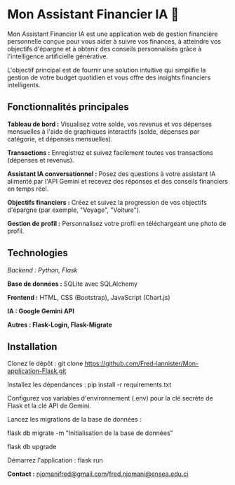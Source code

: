 # Mon Assistant Financier IA 🧠
Mon Assistant Financier IA est une application web de gestion financière personnelle conçue pour vous aider à suivre vos finances, à atteindre vos objectifs d'épargne et à obtenir des conseils personnalisés grâce à l'intelligence artificielle générative.

L'objectif principal est de fournir une solution intuitive qui simplifie la gestion de votre budget quotidien et vous offre des insights financiers intelligents.

## Fonctionnalités principales
**Tableau de bord :** Visualisez votre solde, vos revenus et vos dépenses mensuelles à l'aide de graphiques interactifs (solde, dépenses par catégorie, et dépenses mensuelles).

**Transactions :** Enregistrez et suivez facilement toutes vos transactions (dépenses et revenus).

**Assistant IA conversationnel :** Posez des questions à votre assistant IA alimenté par l'API Gemini et recevez des réponses et des conseils financiers en temps réel.

**Objectifs financiers :** Créez et suivez la progression de vos objectifs d'épargne (par exemple, "Voyage", "Voiture").

**Gestion de profil :** Personnalisez votre profil en téléchargeant une photo de profil.

## Technologies
*Backend : Python, Flask*

**Base de données :** SQLite avec SQLAlchemy

**Frontend :** HTML, CSS (Bootstrap), JavaScript (Chart.js)

**IA : Google Gemini API**

**Autres : Flask-Login, Flask-Migrate**

## Installation
Clonez le dépôt :
git clone https://github.com/Fred-lannister/Mon-application-Flask.git

Installez les dépendances :
pip install -r requirements.txt

Configurez vos variables d'environnement (.env) pour la clé secrète de Flask et la clé API de Gemini.

Lancez les migrations de la base de données :

flask db migrate -m "Initialisation de la base de données"

flask db upgrade

Démarrez l'application :
flask run

**Contact :** njomanifred@gmail.com/fred.njomani@ensea.edu.ci 
